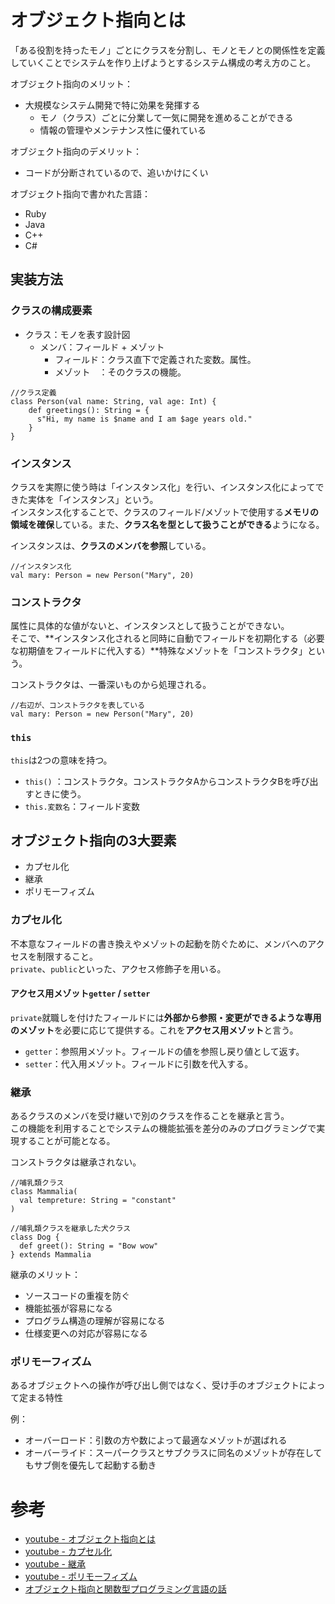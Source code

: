 # オブジェクト指向とは
「ある役割を持ったモノ」ごとにクラスを分割し、モノとモノとの関係性を定義していくことでシステムを作り上げようとするシステム構成の考え方のこと。  

オブジェクト指向のメリット：  
- 大規模なシステム開発で特に効果を発揮する  
  - モノ（クラス）ごとに分業して一気に開発を進めることができる
  - 情報の管理やメンテナンス性に優れている

オブジェクト指向のデメリット：  
- コードが分断されているので、追いかけにくい  

オブジェクト指向で書かれた言語：  
- Ruby 
- Java
- C++
- C#

## 実装方法  
### クラスの構成要素
- クラス：モノを表す設計図
  - メンバ：フィールド + メゾット
    - フィールド：クラス直下で定義された変数。属性。  
    - メゾット　：そのクラスの機能。  

```
//クラス定義
class Person(val name: String, val age: Int) {
    def greetings(): String = {
      s"Hi, my name is $name and I am $age years old."
    }
}
```

### インスタンス
クラスを実際に使う時は「インスタンス化」を行い、インスタンス化によってできた実体を「インスタンス」という。    
インスタンス化することで、クラスのフィールド/メゾットで使用する**メモリの領域を確保**している。また、**クラス名を型として扱うことができる**ようになる。　　

インスタンスは、**クラスのメンバを参照**している。  

```
//インスタンス化
val mary: Person = new Person("Mary", 20)
```

### コンストラクタ
属性に具体的な値がないと、インスタンスとして扱うことができない。  
そこで、**インスタンス化されると同時に自動でフィールドを初期化する（必要な初期値をフィールドに代入する）**特殊なメゾットを「コンストラクタ」という。  

コンストラクタは、一番深いものから処理される。  

```
//右辺が、コンストラクタを表している
val mary: Person = new Person("Mary", 20)
```

### `this`
`this`は2つの意味を持つ。  
- `this()`     ：コンストラクタ。コンストラクタAからコンストラクタBを呼び出すときに使う。    
- `this.変数名`：フィールド変数 


## オブジェクト指向の3大要素
- カプセル化
- 継承
- ポリモーフィズム

### カプセル化
不本意なフィールドの書き換えやメゾットの起動を防ぐために、メンバへのアクセスを制限すること。  
`private`、`public`といった、アクセス修飾子を用いる。  

#### アクセス用メゾット`getter` / `setter`
`private`就職しを付けたフィールドには**外部から参照・変更ができるような専用のメゾット**を必要に応じて提供する。これを**アクセス用メゾット**と言う。  

- `getter`：参照用メゾット。フィールドの値を参照し戻り値として返す。  
- `setter`：代入用メゾット。フィールドに引数を代入する。  


### 継承
あるクラスのメンバを受け継いで別のクラスを作ることを継承と言う。  
この機能を利用することでシステムの機能拡張を差分のみのプログラミングで実現することが可能となる。  

コンストラクタは継承されない。  

```
//哺乳類クラス
class Mammalia(
  val tempreture: String = "constant"
)

//哺乳類クラスを継承した犬クラス
class Dog {
  def greet(): String = "Bow wow"
} extends Mammalia
```

継承のメリット：  
- ソースコードの重複を防ぐ  
- 機能拡張が容易になる  
- プログラム構造の理解が容易になる  
- 仕様変更への対応が容易になる  


### ポリモーフィズム
あるオブジェクトへの操作が呼び出し側ではなく、受け手のオブジェクトによって定まる特性  

例：  
- オーバーロード：引数の方や数によって最適なメゾットが選ばれる  
- オーバーライド：スーパークラスとサブクラスに同名のメゾットが存在してもサブ側を優先して起動する動き  



# 参考  
- [youtube - オブジェクト指向とは](https://www.youtube.com/watch?v=c03KILh1Fos)
- [youtube - カプセル化](https://www.youtube.com/watch?v=7N6AyOJbc6w)
- [youtube - 継承](https://www.youtube.com/watch?v=9VAJ_KIzSGo)
- [youtube - ポリモーフィズム](https://www.youtube.com/watch?v=YuXOc7R8q7c)
- [オブジェクト指向と関数型プログラミング言語の話](https://github.com/hatena/Hatena-Textbook/blob/master/foundation-of-programming-scala.md#%E3%82%AA%E3%83%96%E3%82%B8%E3%82%A7%E3%82%AF%E3%83%88%E6%8C%87%E5%90%91%E3%81%A8%E9%96%A2%E6%95%B0%E5%9E%8B%E3%83%97%E3%83%AD%E3%82%B0%E3%83%A9%E3%83%9F%E3%83%B3%E3%82%B0%E8%A8%80%E8%AA%9E%E3%81%AE%E8%A9%B1)

